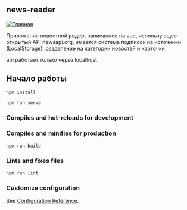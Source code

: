 ## news-reader

[![Главная](https://i.ibb.co/jwC4FQh/2024-03-11-082055.png)](https://ibb.co/X5nJTKX)

Приложение новостной ридер, написанное на vue, использующее открытый API newsapi.org, 
имеется система подписок на источники (LocalStorage), разделение на категории новостей и карточки

api работает  только через localhost

## Начало работы
```
npm install
```
```
npm run serve
```

### Compiles and hot-reloads for development

### Compiles and minifies for production
```
npm run build
```

### Lints and fixes files
```
npm run lint
```

### Customize configuration
See [Configuration Reference](https://cli.vuejs.org/config/).
